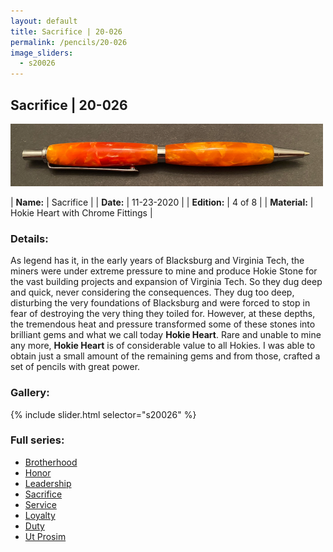 ```yaml
---
layout: default
title: Sacrifice | 20-026
permalink: /pencils/20-026
image_sliders:
  - s20026
---
```


## Sacrifice | 20-026

![Your Pencil](/pencils/imgs/20026/header-20-026.png)

| **Name:**     | Sacrifice   |
| **Date:**     | 11-23-2020  |
| **Edition:**  | 4 of 8      |
| **Material:** | Hokie Heart with Chrome Fittings |

### Details:

As legend has it, in the early years of Blacksburg and Virginia Tech, the miners were under extreme pressure to mine and produce Hokie Stone for the vast building projects and expansion of Virginia Tech. So they dug deep and quick, never considering the consequences. They dug too deep, disturbing the very foundations of Blacksburg and were forced to stop in fear of destroying the very thing they toiled for. However, at these depths, the tremendous heat and pressure transformed some of these stones into brilliant gems and what we call today __Hokie Heart__. Rare and unable to mine any more, __Hokie Heart__ is of considerable value to all Hokies. I was able to obtain just a small amount of the remaining gems and from those, crafted a set of pencils with great power.

### Gallery:
{% include slider.html selector="s20026" %}

### Full series:

- [Brotherhood](/pencils/20-023)
- [Honor](/pencils/20-024)
- [Leadership](/pencils/20-025)
- [Sacrifice](/pencils/20-026)
- [Service](/pencils/20-027)
- [Loyalty](/pencils/20-028)
- [Duty](/pencils/20-029)
- [Ut Prosim](/pencils/20-030)
